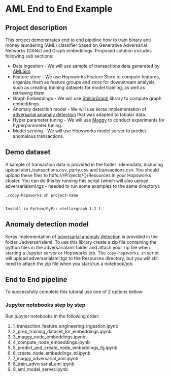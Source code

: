 # AML End to End Example

## Project description
This project demonstrates end to end pipeline how to train binary anti money laundering (AML) classifier based on 
Generative Adversarial Networks (GANs) and Graph embeddings. Proposed solution includes following sub sections:  

* Data ingestion - We will use sample of transactions data generated by [AMLSim](https://github.com/IBM/AMLSim) 
* Feature store – We use Hopsworks Feature Store to compute features, organize them as feature groups and store for 
downstream analysis, such as creating training datasets for model training, as well as retrieving them      
* Graph Embeddings - We will use [StellarGraph](https://github.com/stellargraph/stellargraph) library to compute graph 
embeddings.
* Anomaly detection model - We will use keras implementation of [adversarial anomaly detection](https://arxiv.org/pdf/1905.11034.pdf) that was adapted to tabular data.
* Hyper parameter tuning - We will use [Maggy](https://github.com/logicalclocks/maggy) to conduct experiments for 
hyperparameter tuning.  
* Model serving - We will use Hopsworks model server to predict anomalous transactions. 

## Demo dataset
A sample of transaction data is provided in the folder ./demodata, including upload alert_transactions.csv, party.csv and transactions.csv. You should upload these files to hdfs:///Projects/{}/Resources in your Hopsworks cluster. You can do this by running this script (which will also upload adversarialaml.tgz - needed to run some examples to the same directory):

    ./copy-hopsworks.sh project-name


    Install in Python/PyPi: stellargraph 1.2.1

## Anomaly detection model
Keras implementation of [adversarial anomaly detection](https://arxiv.org/pdf/1905.11034.pdf) is provided in the folder
./adversarialaml. To use this library create a zip file containing the python files in the adversarialaml folder and attach your zip file when starting a Jupyter server or Hopsworks job. The `copy-hopsworks.sh` script will upload adversarialaml.tgz to the Resources directory, but you will still need to attach the zip file when you start/run a notebook/job.
 
## End to End pipeline
To successfully complete this tutorial use one of 2 options bellow
 
### Jupyter notebooks step by step   
Run jupyter notebooks in the following order:
1) 1_transaction_feature_engineering_ingestion.ipynb 
2) 2_prep_training_dataset_for_embeddings.ipynb
3) 3_maggy_node_embeddings.ipynb
4) 4_compute_node_embeddings.ipynb 
5) 5_predict_and_create_node_embeddings_fg.ipynb
6) 6_create_node_embeddings_td.ipynb
7) 7_maggy_adversarial_aml.ipynb
8) 8_train_adversarial_aml.ipynb
9) 9_aml_model_server.ipynb
